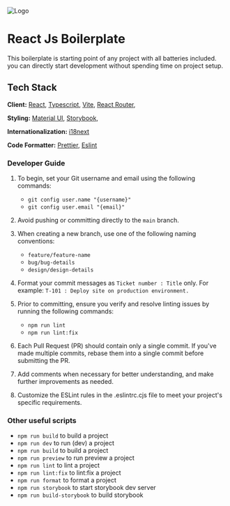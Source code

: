 ![Logo](https://www.simform.com/wp-content/uploads/2022/12/logo.svg)
# React Js Boilerplate
This boilerplate is starting point of any project with all batteries included. you can directly start development without spending time on project setup.
## Tech Stack
**Client:** [React](react.dev), [Typescript](https://www.typescriptlang.org), [Vite](https://vitejs.dev/),  [React Router](https://reactrouter.com/en/main), 
 

**Styling:** [Material UI](https://mui.com/material-ui/), [Storybook](https://storybook.js.org/), 

**Internationalization:** [i18next](https://react.i18next.com/) 

**Code Formatter:** [Prettier](https://prettier.io/),   [Eslint](https://eslint.org/) 


### Developer Guide

1. To begin, set your Git username and email using the following commands:
   - `git config user.name "{username}"`
   - `git config user.email "{email}"`

2. Avoid pushing or committing directly to the `main` branch.

3. When creating a new branch, use one of the following naming conventions:
   - `feature/feature-name`
   - `bug/bug-details`
   - `design/design-details`

4. Format your commit messages as `Ticket number : Title` only. For example: `T-101 : Deploy site on production environment.`

5. Prior to committing, ensure you verify and resolve linting issues by running the following commands:
   - `npm run lint`
   - `npm run lint:fix`

6. Each Pull Request (PR) should contain only a single commit. If you've made multiple commits, rebase them into a single commit before submitting the PR.

7. Add comments when necessary for better understanding, and make further improvements as needed.

8. Customize the ESLint rules in the .eslintrc.cjs file to meet your project's specific requirements.

### Other useful scripts
- `npm run build` to build a project
- `npm run dev` to run (dev) a project
- `npm run build` to build a project
- `npm run preview` to run preview a project
- `npm run lint` to lint a project 
 - `npm run lint:fix` to lint:fix a project
- `npm run format` to format a project
- `npm run storybook` to start storybook dev server 
 - `npm run build-storybook` to build storybook